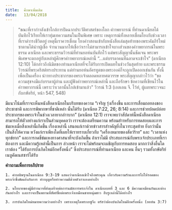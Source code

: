 ```yaml
---
title:  ศึกษาเพิ่มเติม
date:   13/04/2018
---
```


> <p></p>
> “ขณะที่เรากำาลังเข้าใกล้การปิดฉากประวัติศาสตร์ของโลก  คำาพยากรณ์ ที่ท่านดาเนียลได้บันทึกไว้เรียกให้เราทุ่มเทความสนในเป็นพิเศษ เพราะ เหตุการณ์ทั้งหลายเชื่อมโยงกับช่วงเวลาที่เราดำารงชีวิตอยู่ เหตุนี้เราควรเชื่อม โยงคำาสอนเข้ากับหนังสือเล่มสุดท้ายของพระคัมภีร์ใหม่ ซาตานได้นำาผู้เชื่อ จำานวนมากให้เชื่อว่าเราไม่สามารถเข้าใจบางส่วนของคำาพยากรณ์ในพระธรรม ดาเนียล และพระธรรมวิวรณ์ที่ท่านยอห์นบันทึกไว้ แต่พระสัญญานั้นชัดเจน พระพรพิเศษจะตกอยู่กับเหล่าผู้ศึกษาคำาพยากรณ์เหล่านี้ “...แต่บรรดาคนที่ฉลาดจะเข้าใจ” (ดาเนียล 12:10) ได้กล่าวถึงนิมิตของท่านดาเนียลที่จะได้รับการเปิดเผยในช่วงวันสุดท้าย และพระธรรมวิวรณ์ที่พระคริสต์ทรงประทาน แด่ท่านยอห์นอัครทูตของพระองค์ก็จะถูกเปิดออกเช่นกัน ทั้งนี้เพื่อเป็นเครื่อง นำาทางประชากรของพระเจ้าตลอดหลายศตวรรษ พระสัญญากล่าวไว้ว่า “ขอความสุขจงมีแก่บรรดาผู้อ่าน และผู้ฟังคำาพยากรณ์เหล่านี้ และถือรักษา ข้อความที่เขียนไว้ในคำาพยากรณ์นี้ เพราะว่าเวลานั้นใกล้เข้ามาแล้ว” วิวรณ์ 1:3 (เอลเลน จี. ไว้ท์, ผู้เผยพระวจนะกับกษัตริย์, หน้า 547, 548)

มีแนวโน้มที่เราจะเห็นหนังสือดาเนียลในบริบทของความ “เจริญ รุ่งเรื่องขึ้น และการเสื่อมถอยลงของประชาชาติ และการพิพากษาที่ชาติเหล่า นั้นได้รับ (ดาเนียล 7:22, 26; 8:14) และการช่วยปลดปล่อยประชากรของพระเจ้าในช่วงเวลายากลำาบาก” (ดาเนียล 12:1) เราจะพบว่าสัปดาห์นี้หนังสือดาเนียลสามารถให้ตัวอย่างแก่เราเป็นส่วนบุคคลว่า เราจะต้องเตรียมความ พร้อมสำาหรับการทดสอบและการข่มเหงเมื่อสิ่งเหล่านี้เกิดขึ้น เรื่องเหล่านี้ เสนอแก่เราด้วยข่าวสารสำาคัญยิ่งในวาระสุดท้าย ยิ่งกว่านั้น เป็นสิ่งให้ความ หวังแก่เราเพียงใดที่เผยให้เราทราบเกี่ยวกับ “เครื่องหมายของสัตว์ร้าย” และ “เวลาแห่งทุกข์ยาก” และการกดขี่ข่มเหงทางศาสนาที่จะบังเกิดขึ้น ถ้าเราไม่มี ประสบการณ์กับพระเจ้าประเภทที่เราต้องการ และมีความรู้เหล่านี้เป็นการ ล่วงหน้า เราจะไม่พร้อมจะเผชิญกับการทดสอบ มากกว่าสิ่งอื่นใด เราต้อง “ได้รับการบังเกิดใหม่อีกครั้งหนึ่ง” ซึ่งประสบการณ์ที่ท่านดาเนียล และคน อื่นๆ รวมทั้งกษัตริย์เนบูคัดเนสซาร์ได้รับ

**คำาถามเพื่อการอภิปราย**

`1.	คำาอธิษฐานในดาเนียล 9:3-19 แสดงว่าดาเนียลเข้าใจถึงพระคุณ เกี่ยวกับความรักและการไถ่ให้รอดของพระเจ้าซึ่งขัดแย้งกับการ ทำาบุญหรือทำาความดีด้วยตัวเราเองอย่างไร`

`2.	นโยบายของผู้มีอำานาจที่ส่งผลร้ายต่อการนมัสการพระเจ้าใน ดาเนียลบทที่ 3 และ 6 มีความเหมือนกันและต่างกันอย่างไร และเราจะเป็นพยานที่สัตย์ซื่อต่อพระเจ้าเหมือนชายหนุ่มชาว ฮีบรูเหล่านี้ได้อย่างไร`

`3.	การบังเกิดใหม่หมายความว่างอย่างไร เพราะเหตุใดพระเยซูจึง ตรัสว่าต้องบังเกิดใหม่อีกครั้งหนึ่ง (ยอห์น 3:7)`